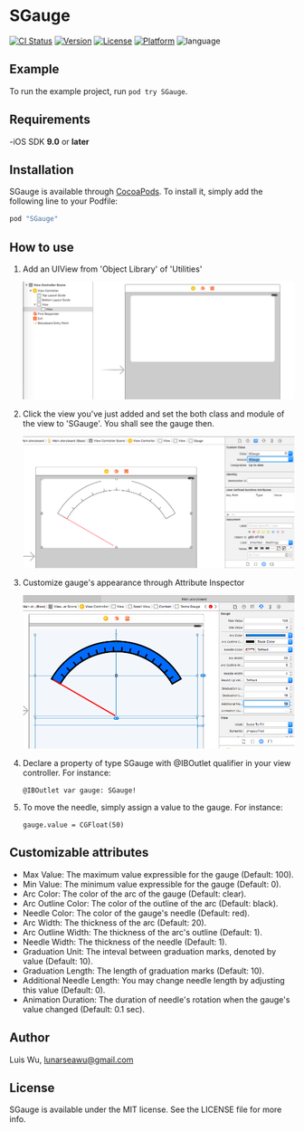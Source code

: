 # SGauge

[![CI Status](https://img.shields.io/travis/luiswdy/SGauge.svg?style=flat)](https://travis-ci.org/luiswdy/SGauge)
[![Version](https://img.shields.io/cocoapods/v/SGauge.svg?style=flat)](http://cocoapods.org/pods/SGauge)
[![License](https://img.shields.io/cocoapods/l/SGauge.svg?style=flat)](http://cocoapods.org/pods/SGauge)
[![Platform](https://img.shields.io/cocoapods/p/SGauge.svg?style=flat)](http://cocoapods.org/pods/SGauge)
![language](https://img.shields.io/badge/Language-%20Swift%20-orange.svg)

## Example

To run the example project, run `pod try SGauge`.

## Requirements

-iOS SDK **9.0** or **later**

## Installation

SGauge is available through [CocoaPods](http://cocoapods.org). To install
it, simply add the following line to your Podfile:

```ruby
pod "SGauge"
```

## How to use
1. Add an UIView from 'Object Library' of 'Utilities'


	<img src="https://raw.githubusercontent.com/luiswdy/SGauge/master/Images/step_1.png">


2. Click the view you've just added and set the both class and module of the view to 'SGauge'. You shall see the gauge then.


	<img src="https://raw.githubusercontent.com/luiswdy/SGauge/master/Images/step_2.png">


3. Customize gauge's appearance through Attribute Inspector


	<img src="https://raw.githubusercontent.com/luiswdy/SGauge/master/Images/step_3.png">


4. Declare a property of type SGauge with @IBOutlet qualifier in your view controller. For instance:
	```
	@IBOutlet var gauge: SGauge!
	```
5. To move the needle, simply assign a value to the gauge. For instance:
	```
	gauge.value = CGFloat(50)
	```

## Customizable attributes

* Max Value: The maximum value expressible for the gauge (Default: 100).
* Min Value: The minimum value expressible for the gauge (Default: 0).
* Arc Color: The color of the arc of the gauge (Default: clear).
* Arc Outline Color: The color of the outline of the arc (Default: black).
* Needle Color: The color of the gauge's needle (Default: red).
* Arc Width: The thickness of the arc (Default: 20).
* Arc Outline Width: The thickness of the arc's outline (Default: 1).
* Needle Width: The thickness of the needle (Default: 1).
* Graduation Unit: The inteval between graduation marks, denoted by value (Default: 10).
* Graduation Length: The length of graduation marks (Default: 10).
* Additional Needle Length: You may change needle length by adjusting this value (Default: 0).
* Animation Duration: The duration of needle's rotation when the gauge's value changed (Default: 0.1 sec).


## Author

Luis Wu, lunarseawu@gmail.com

## License

SGauge is available under the MIT license. See the LICENSE file for more info.
